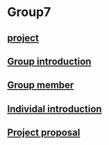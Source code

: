 # Group7
## [project](https://github.com/TKUIITFCChang/POSS107G07/blob/master/12constellations/main.php)
## [Group introduction](https://github.com/TKUIITFCChang/POSS107G07/blob/master/Project/GroupIntroduction.txt)

## [Group member](https://github.com/TKUIITFCChang/POSS107G07/blob/master/Project/groupmember.txt)
## [Individal introduction](https://github.com/TKUIITFCChang/POSS107G07/blob/master/Project/individal%20introduction.txt)
## [Project proposal](https://github.com/TKUIITFCChang/POSS107G07/blob/master/Project/project%20proposal.txt)
